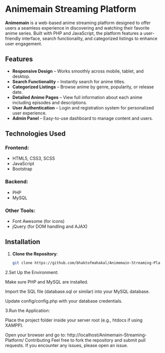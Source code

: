 # Animemain Streaming Platform

**Animemain** is a web-based anime streaming platform designed to offer users a seamless experience in discovering and watching their favorite anime series. Built with PHP and JavaScript, the platform features a user-friendly interface, search functionality, and categorized listings to enhance user engagement.

## Features

- **Responsive Design** – Works smoothly across mobile, tablet, and desktop.
- **Search Functionality** – Instantly search for anime titles.
- **Categorized Listings** – Browse anime by genre, popularity, or release date.
- **Detailed Anime Pages** – View full information about each anime including episodes and descriptions.
- **User Authentication** – Login and registration system for personalized user experience.
- **Admin Panel** – Easy-to-use dashboard to manage content and users.

## Technologies Used

### Frontend:
- HTML5, CSS3, SCSS
- JavaScript
- Bootstrap

### Backend:
- PHP
- MySQL

### Other Tools:
- Font Awesome (for icons)
- jQuery (for DOM handling and AJAX)

## Installation

1. **Clone the Repository**:
   ```bash
   git clone https://github.com/bhaktofmahakal/Animemain-Streaming-Platform.git
2.Set Up the Environment:

Make sure PHP and MySQL are installed.

Import the SQL file (database.sql or similar) into your MySQL database.

Update config/config.php with your database credentials.

3.Run the Application:

Place the project folder inside your server root (e.g., htdocs if using XAMPP).

Open your browser and go to:
http://localhost/Animemain-Streaming-Platform/
Contributing
Feel free to fork the repository and submit pull requests. If you encounter any issues, please open an issue.



